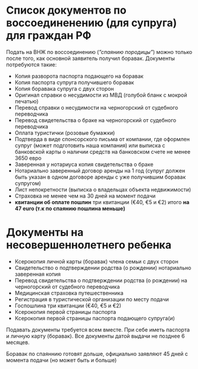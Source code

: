 # Список документов по воссоединенению (для супруга) для граждан РФ

Подать на ВНЖ по воссоединению (*”спаянию породицы”*) можно только после того, как основной заявитель получил боравак. Документы потребуются такие:  

- Копия разворота паспорта подающего на боравак
- Копия паспорта супруга получившего боравак
- Копия боравака супруга с двух сторон
- Оригинал справки о несудимости из МВД (голубой бланк с мокрой печатью)
- Перевод справки о несудимости на черногорский от судебного переводчика
- Перевод свидетельства о браке на черногорский от судебного переводчика
- Оплата туристички (розовые бумажки)
- Подтверда в виде спонсорского письма от компании, где оформлен супруг (может подготовить наша компания) или выписка с банковской карты о наличии средств на банковском счете не менее 3650 евро
- Заверенная у нотариуса копия свидетельства о браке
- Нотариально заверенный договор аренды на 1 год (супруг должен быть указан в одном договоре аренды с уже получившим боравак супругом)
- Лист непокретности (выписка о владельцах объекта недвижимости)
- Страховка не менее чем на 30 дней на момент подачи
- **квитанции об оплате пошлин** три квитанции (€40, €5 и €2) итого **на 47 euro (т.к по спаянию пошлина меньше)**

# **Документы на несовершеннолетнего ребенка**

- Ксерокопия личной карты (боравак) члена семьи с двух сторон
- Свидетельство о подтверждении родства (о рождении) нотариально заверенная копия
- Перевод свидетельства о подтверждении родства (о рождении) на черногорский от судебного переводчика
- Медицинская страховка путешественника
- Регистрация в туристической организации по месту подачи
- Госпошлина три квитанции (€40, €5 и €2)
- Ксерокопия первой страницы паспорта
- Ксерокопия первой страницы паспорта подающего супруга(и)

Подавать документы требуется всем вместе. При себе иметь паспорта и личную карту (боравак). Все документы датой выдачи не позднее 6 месяцев.

Боравак по спаяннию готовят дольше, официально заявляют 45 дней с момента подачи (но может быть и больше)